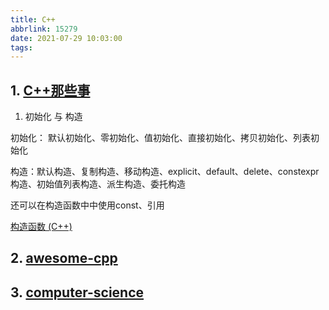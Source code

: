 ```yaml
---
title: C++
abbrlink: 15279
date: 2021-07-29 10:03:00
tags:
---
```

## 1. [C++那些事](https://light-city.club/sc/basic_content/const/)

1. 初始化 与 构造

初始化： 默认初始化、零初始化、值初始化、直接初始化、拷贝初始化、列表初始化

构造：默认构造、复制构造、移动构造、explicit、default、delete、constexpr 构造、初始值列表构造、派生构造、委托构造

还可以在构造函数中中使用const、引用

[构造函数 (C++)](https://docs.microsoft.com/zh-cn/cpp/cpp/constructors-cpp?view=msvc-160#copy-constructors)

## 2. [awesome-cpp](https://github.com/fffaraz/awesome-cpp)

## 3. [computer-science](https://github.com/ossu/computer-science)
